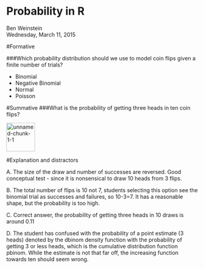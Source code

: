 # Probability in R
Ben Weinstein  
Wednesday, March 11, 2015  

#Formative

###Which probability distribution should we use to model coin flips given a finite number of trials?

* Binomial 
* Negative Binomial 
* Normal 
* Poisson 

#Summative
###What is the probability of getting three heads in ten coin flips?

<a href="https://www.flickr.com/photos/benweinstein/16842139316" title="unnamed-chunk-1-1 by Ben Weinstein, on Flickr"><img src="https://farm8.staticflickr.com/7636/16842139316_3ca4394c3c_s.jpg" width="75" height="75" alt="unnamed-chunk-1-1"></a>

#Explanation and distractors

A. The size of the draw and number of successes are reversed. Good conceptual test - since it is nonsensical to draw 10 heads from 3 flips.

B. The total number of flips is 10 not 7, students selecting this option see the binomial trial as successes and failures, so 10-3=7. It has a reasonable shape, but the probability is too high.

C. Correct answer, the probability of getting three heads in 10 draws is around 0.11

D. The student has confused with the probability of a point estimate (3 heads) denoted by the dbinom density function with the probability of getting 3 or less heads, which is the cumulative distribution function pbinom. While the estimate is not that far off, the increasing function towards ten should seem wrong.
